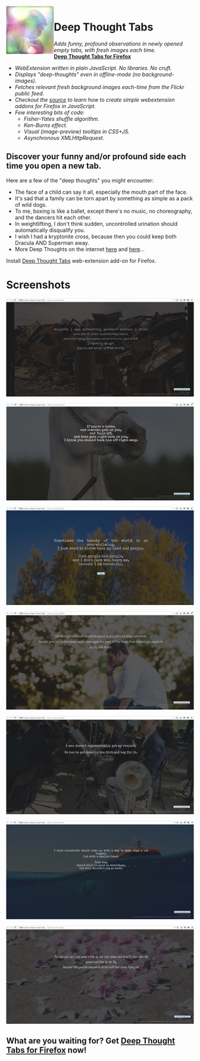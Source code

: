 <img align="left" src="resources/deep-thought-icon.jpg?raw=true">

# Deep Thought Tabs

*Adds funny, profound observations in newly opened empty tabs, with fresh images each time.*  
[**Deep Thought Tabs for Firefox**](https://addons.mozilla.org/en-GB/firefox/addon/deep-thought-tabs/)

* *WebExtension written in plain JavaScript. No libraries. No cruft.*
* *Displays "deep-thoughts" even in offline-mode (no background-images).*
* *Fetches relevant fresh background images each-time from the Flickr public feed.*
* *Checkout the [source](https://github.com/TheCodeArtist/deep-thought-tabs/tree/master/addon-src) to learn how to create simple webextension addons for Firefox in JavaScript.*
* *Few interesting bits of code:*
  * *Fisher-Yates shuffle algorithm.*
  * *Ken-Burns effect.*
  * *Visual (image-preview) tooltips in CSS+JS.*
  * *Asynchronous XMLHttpRequest.*

## Discover your funny and/or profound side each time you open a new tab.
Here are a few of the "deep thoughts" you might encounter:
* The face of a child can say it all, especially the mouth part of the face.
* It's sad that a family can be torn apart by something as simple as a pack of wild dogs.
* To me, boxing is like a ballet, except there's no music, no choreography, and the dancers hit each other.
* In weightlifting, I don't think sudden, uncontrolled urination should automatically disqualify you.
* I wish I had a kryptonite cross, because then you could keep both Dracula AND Superman away.
* More Deep Thoughts on the internet [here](https://www.google.co.in/search?q="Deep+thoughts"+by+Jack+Handey') and [here](https://armymans.tumblr.com/)...

Install [Deep Thought Tabs](https://addons.mozilla.org/en-GB/firefox/addon/deep-thought-tabs/) web-extension add-on for Firefox.

# Screenshots

![Sample screenshot](resources/deep-thought-sample0.jpg/?raw=true "Screenshot of Deep Thought Tabs in action")

![Sample screenshot](resources/deep-thought-sample2.jpg/?raw=true "Screenshot of Deep Thought Tabs in action")

![Sample screenshot](resources/deep-thought-sample3.jpg/?raw=true "Screenshot of Deep Thought Tabs in action")

![Sample screenshot](resources/deep-thought-sample5.jpg/?raw=true "Screenshot of Deep Thought Tabs in action")

![Sample screenshot](resources/deep-thought-sample7.jpg/?raw=true "Screenshot of Deep Thought Tabs in action")

![Sample screenshot](resources/deep-thought-sample8.jpg/?raw=true "Screenshot of Deep Thought Tabs in action")

![Sample screenshot](resources/deep-thought-sample9.jpg/?raw=true "Screenshot of Deep Thought Tabs in action")

## What are you waiting for? Get [Deep Thought Tabs for Firefox](https://addons.mozilla.org/en-GB/firefox/addon/deep-thought-tabs/) now!
